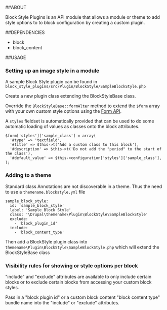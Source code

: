 ##ABOUT

Block Style Plugins is an API module that allows a module or theme to add style
options to to block configuration by creating a custom plugin. 

##DEPENDENCIES

- block
- block_content

##USAGE

### Setting up an image style in a module

A sample Block Style plugin can be found in 
`block_style_plugins/src/Plugin/BlockStyle/SampleBlockStyle.php`

Create a new plugin class extending the BlockStyleBase class.

Override the `BlockStyleBase::formAlter` method to extend the `$form` array with
your own custom style options using the 
[Form API](https://api.drupal.org/api/drupal/elements).

A `styles` fieldset is automatically provided that can be used to do some
automatic loading of values as classes onto the block attributes.

```
$form['styles']['sample_class'] = array(
  '#type' => 'textfield',
  '#title' => $this->t('Add a custom class to this block'),
  '#description' => $this->t('Do not add the "period" to the start of the class'),
  '#default_value' => $this->configuration['styles']['sample_class'],
);
```

### Adding to a theme

Standard class Annotations are not discoverable in a theme. Thus the need to use
a `themename.blockstyle.yml` file

```
sample_block_style:
  id: 'sample_block_style'
  label: 'Sample Block Style'
  class: '\Drupal\themename\Plugin\BlockStyle\SampleBlockStyle'
  exclude:
    - 'block_plugin_id'
  include:
    - 'block_content_type'
```

Then add a BlockStyle plugin class into 
`themename\Plugin\BlockStyle\SampleBlockStyle.php` which will extend the 
BlockStyleBase class

### Visibility rules for showing or style options per block

"include" and "exclude" attributes are available to only include certain blocks 
or to exclude certain blocks from accessing your custom block styles. 

Pass in a "block plugin id" or a custom block content "block content type"
bundle name into the "include" or "exclude" attributes.



